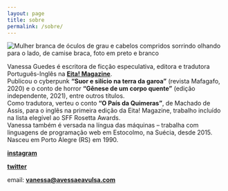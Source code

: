```yaml
---
layout: page
title: sobre
permalink: /sobre/
---
```


<div class="author-image">
    <img src="../assets/images/vanessa.jpg" alt="Mulher branca de óculos de grau e cabelos compridos sorrindo olhando para o lado, de camise braca, foto em preto e branco">
</div>



Vanessa Guedes é escritora de ficção especulativa, editora e tradutora Português-Inglês na **[Eita! Magazine](https://www.eitamagazine.com)**.  <br/>Publicou o cyberpunk **“Suor e silício na terra da garoa”** (revista Mafagafo, 2020) e o conto de horror **“Gênese de um corpo quente”** (edição independente, 2021), entre outros títulos. <br/>Como tradutora, verteu o conto **“O País da Quimeras”**, de Machado de Assis, para o inglês na primeira edição da Eita! Magazine, trabalho incluído na lista elegível ao SFF Rosetta Awards. <br/>Vanessa também é versada na língua das máquinas – trabalha com linguagens de programação web em Estocolmo, na Suécia, desde 2015. Nasceu em Porto Alegre (RS) em 1990.



**[instagram](https://www.instagram.com/vanessainpixels/)**

**[twitter](https://twitter.com/vanessainpixels)**

email: **[vanessa@avessaeavulsa.com](mailto:vanessa@avessaeavulsa.com)**









